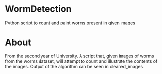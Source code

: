 # WormDetection
Python script to count and paint worms present in given images

# About 
From the second year of University. A script that, given images of worms from the worms dataset, will attempt to count and illustrate the contents of the images.
Output of the algorithm can be seen in cleaned_images

